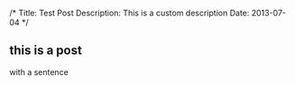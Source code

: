 /*
Title: Test Post
Description: This is a custom description
Date: 2013-07-04
*/

## this is a post

with a sentence
